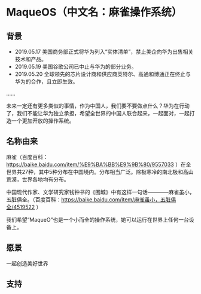 # MaqueOS（中文名：麻雀操作系统）

## 背景
* 2019.05.17  美国商务部正式将华为列入“实体清单”，禁止美企向华为出售相关技术和产品。
* 2019.05.19  美国谷歌公司已中止与华为的部分业务。 
* 2019.05.20  全球领先的芯片设计商和供应商英特尔、高通和博通正在终止与华为的合作，且立即生效。

……

未来一定还有更多类似的事情，作为中国人，我们要不要做点什么？华为在行动了，我们不能让华为独立承担，希望全世界的中国人联合起来，一起面对，一起打造一个更加开放的操作系统。

## 名称由来
麻雀（百度百科：https://baike.baidu.com/item/%E9%BA%BB%E9%9B%80/9557033 ）在全世界共27种，其中5种分布在中国境内。分布相当广泛。除极寒冷的南北极和高山荒漠，世界各地均有分布。

中国现代作家、文学研究家钱钟书的《围城》中有这样一句话————麻雀虽小，五脏俱全。（百度百科：https://baike.baidu.com/item/麻雀虽小，五脏俱全/4519522 ）

我们希望“MaqueO”也是一个小而全的操作系统，她可以运行在世界上任何一台设备上。

## 愿景
一起创造美好世界

## 支持
